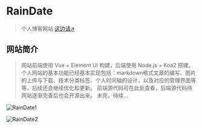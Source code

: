 # RainDate

> 个人博客网站 [这边请↗](http://www.jianking.vip/)

## 网站简介

> 网站前端使用 Vue + Element UI 构建，后端使用 Node.js + Koa2 搭建。 个人网站的基本功能已经基本实现包括：markdown格式文章的编写、图片的上传与下载、技术分类标签、个人时间轴的设计，以及对应的管理界面等等，后续还会继续优化和更新。 前端源代码可在此处查看，后端源代码待网站逐渐完善后也会开源出来。 未完，待续...

![RainDate1](https://raindate.oss-cn-hangzhou.aliyuncs.com/RainDate/raindate1.png)

![RainDate2](https://raindate.oss-cn-hangzhou.aliyuncs.com/RainDate/raindata2.png)
